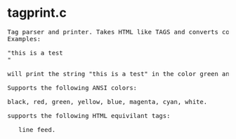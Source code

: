 # tagprint.c
<pre>
Tag parser and printer. Takes HTML like TAGS and converts colors to ANSI color codes.
Examples:

"<green>this is a test</green><br>"

will print the string "this is a test" in the color green and then print a line break.

Supports the following ANSI colors: 

black, red, green, yellow, blue, magenta, cyan, white.

supports the following HTML equivilant tags:
<br>   line feed.


